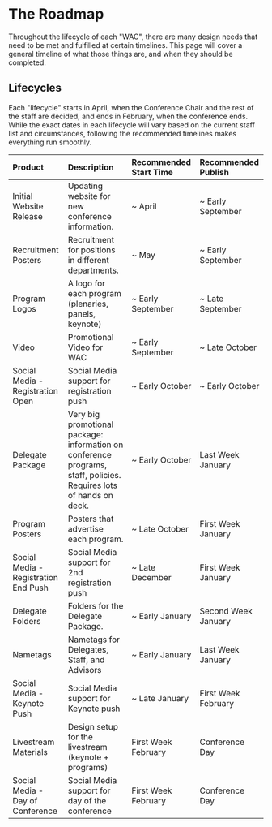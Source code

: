 # The Roadmap

Throughout the lifecycle of each "WAC", there are many design needs that need to be met and fulfilled at certain timelines. This page will cover a general timeline of what those things are, and when they should be completed.

## Lifecycles

Each "lifecycle" starts in April, when the Conference Chair and the rest of the staff are decided, and ends in February, when the conference ends. While the exact dates in each lifecycle will vary based on the current staff list and circumstances, following the recommended timelines makes everything run smoothly.

| Product | Description | Recommended Start Time | Recommended Publish |
| :--- | :--- | :--- | :--- |
| Initial Website Release | Updating website for new conference information. | ~ April | ~ Early September |
| Recruitment Posters | Recruitment for positions in different departments. | ~ May | ~ Early September |
| Program Logos | A logo for each program \(plenaries, panels, keynote\) | ~ Early September | ~ Late September |
| Video | Promotional Video for WAC | ~ Early September | ~ Late October |
| Social Media - Registration Open | Social Media support for registration push | ~ Early October | ~ Early October |
| Delegate Package | Very big promotional package: information on conference programs, staff, policies. Requires lots of hands on deck. | ~ Early October | Last Week January |
| Program Posters | Posters that advertise each program. | ~ Late October | First Week January |
| Social Media - Registration End Push | Social Media support for 2nd registration push | ~ Late December | First Week January |
| Delegate Folders | Folders for the Delegate Package. | ~ Early January | Second Week January |
| Nametags | Nametags for Delegates, Staff, and Advisors | ~ Early January | Last Week January |
| Social Media - Keynote Push | Social Media support for Keynote push | ~ Late January | First Week February |
| Livestream Materials | Design setup for the livestream \(keynote + programs\) | First Week February | Conference Day |
| Social Media - Day of Conference | Social Media support for day of the conference | First Week February | Conference Day |



